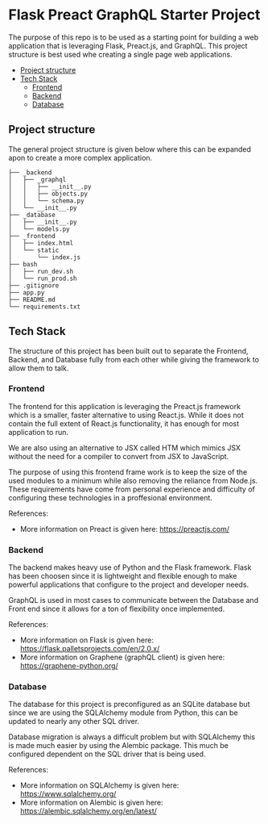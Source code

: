 # Flask Preact GraphQL Starter Project
The purpose of this repo is to be used as a starting point for building a web application that is leveraging Flask, Preact.js, and GraphQL. This project structure is best used whe creating a single page web applications.


* [Project structure](#Projectstructure)
* [Tech Stack](#Techstack)
	* [Frontend](#Frontend)
	* [Backend](#Backend)
	* [Database](#Database)

##  <a name='Projectstructure'></a>Project structure
The general project structure is given below where this can be expanded apon to create a more complex application.
```
├── _backend
│   ├── _graphql
│   │   ├── __init__.py
│   │   ├── objects.py
│   │   └── schema.py
│   └── __init__.py
├── _database
│   ├── __init__.py
│   └── models.py
├── _frontend
│   ├── index.html
│   └── static
│       └── index.js
├── bash
│   ├── run_dev.sh
│   └── run_prod.sh
├── .gitignore
├── app.py
├── README.md
└── requirements.txt
```

##  <a name='Techstack'></a>Tech Stack
The structure of this project has been built out to separate the Frontend, Backend, and Database fully from each other while giving the framework to allow them to talk.

###  <a name='Frontend'></a>Frontend
The frontend for this application is leveraging the Preact.js framework which is a smaller, faster alternative to using React.js. While it does not contain the full extent of React.js functionality, it has enough for most application to run.

We are also using an alternative to JSX called HTM which mimics JSX without the need for a compiler to convert from JSX to JavaScript.

The purpose of using this frontend frame work is to keep the size of the used modules to a minimum while also removing the reliance from Node.js. These requirements have come from personal experience and difficulty of configuring these technologies in a proffesional environment.

References:
- More information on Preact is given here: https://preactjs.com/

###  <a name='Backend'></a>Backend
The backend makes heavy use of Python and the Flask framework. Flask has been choosen since it is lightweight and flexible enough to make powerful applications that configure to the project and developer needs.

GraphQL is used in most cases to communicate between the Database and Front end since it allows for a ton of flexibility once implemented.

References:
- More information on Flask is given here: https://flask.palletsprojects.com/en/2.0.x/
- More information on Graphene (graphQL client) is given here: https://graphene-python.org/

###  <a name='Database'></a>Database
The database for this project is preconfigured as an SQLite database but since we are using the SQLAlchemy module from Python, this can be updated to nearly any other SQL driver.

Database migration is always a difficult problem but with SQLAlchemy this is made much easier by using the Alembic package. This much be configured dependent on the SQL driver that is being used.

References:
- More information on SQLAlchemy is given here: https://www.sqlalchemy.org/
- More information on Alembic is given here: https://alembic.sqlalchemy.org/en/latest/
